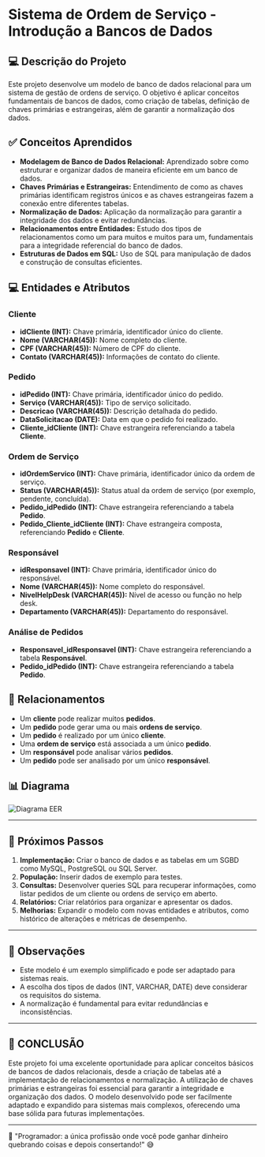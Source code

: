 # Sistema de Ordem de Serviço - Introdução a Bancos de Dados

## 💻 Descrição do Projeto
Este projeto desenvolve um modelo de banco de dados relacional para um sistema de gestão de ordens de serviço. O objetivo é aplicar conceitos fundamentais de bancos de dados, como criação de tabelas, definição de chaves primárias e estrangeiras, além de garantir a normalização dos dados.

## ✅ Conceitos Aprendidos
- **Modelagem de Banco de Dados Relacional:** Aprendizado sobre como estruturar e organizar dados de maneira eficiente em um banco de dados.
- **Chaves Primárias e Estrangeiras:** Entendimento de como as chaves primárias identificam registros únicos e as chaves estrangeiras fazem a conexão entre diferentes tabelas.
- **Normalização de Dados:** Aplicação da normalização para garantir a integridade dos dados e evitar redundâncias.
- **Relacionamentos entre Entidades:** Estudo dos tipos de relacionamentos como um para muitos e muitos para um, fundamentais para a integridade referencial do banco de dados.
- **Estruturas de Dados em SQL:** Uso de SQL para manipulação de dados e construção de consultas eficientes.

## 💻 Entidades e Atributos

### **Cliente**
- **idCliente (INT):** Chave primária, identificador único do cliente.
- **Nome (VARCHAR(45)):** Nome completo do cliente.
- **CPF (VARCHAR(45)):** Número de CPF do cliente.
- **Contato (VARCHAR(45)):** Informações de contato do cliente.

### **Pedido**
- **idPedido (INT):** Chave primária, identificador único do pedido.
- **Serviço (VARCHAR(45)):** Tipo de serviço solicitado.
- **Descricao (VARCHAR(45)):** Descrição detalhada do pedido.
- **DataSolicitacao (DATE):** Data em que o pedido foi realizado.
- **Cliente_idCliente (INT):** Chave estrangeira referenciando a tabela **Cliente**.

### **Ordem de Serviço**
- **idOrdemServico (INT):** Chave primária, identificador único da ordem de serviço.
- **Status (VARCHAR(45)):** Status atual da ordem de serviço (por exemplo, pendente, concluída).
- **Pedido_idPedido (INT):** Chave estrangeira referenciando a tabela **Pedido**.
- **Pedido_Cliente_idCliente (INT):** Chave estrangeira composta, referenciando **Pedido** e **Cliente**.

### **Responsável**
- **idResponsavel (INT):** Chave primária, identificador único do responsável.
- **Nome (VARCHAR(45)):** Nome completo do responsável.
- **NivelHelpDesk (VARCHAR(45)):** Nível de acesso ou função no help desk.
- **Departamento (VARCHAR(45)):** Departamento do responsável.

### **Análise de Pedidos**
- **Responsavel_idResponsavel (INT):** Chave estrangeira referenciando a tabela **Responsável**.
- **Pedido_idPedido (INT):** Chave estrangeira referenciando a tabela **Pedido**.

## 🤝 Relacionamentos
- Um **cliente** pode realizar muitos **pedidos**.
- Um **pedido** pode gerar uma ou mais **ordens de serviço**.
- Um **pedido** é realizado por um único **cliente**.
- Uma **ordem de serviço** está associada a um único **pedido**.
- Um **responsável** pode analisar vários **pedidos**.
- Um **pedido** pode ser analisado por um único **responsável**.

## 📊 Diagrama
![Diagrama EER](./diagram-eer.png)

---

## 🦶 Próximos Passos
1. **Implementação:** Criar o banco de dados e as tabelas em um SGBD como MySQL, PostgreSQL ou SQL Server.
2. **População:** Inserir dados de exemplo para testes.
3. **Consultas:** Desenvolver queries SQL para recuperar informações, como listar pedidos de um cliente ou ordens de serviço em aberto.
4. **Relatórios:** Criar relatórios para organizar e apresentar os dados.
5. **Melhorias:** Expandir o modelo com novas entidades e atributos, como histórico de alterações e métricas de desempenho.

---

## 👀 Observações
- Este modelo é um exemplo simplificado e pode ser adaptado para sistemas reais.
- A escolha dos tipos de dados (INT, VARCHAR, DATE) deve considerar os requisitos do sistema.
- A normalização é fundamental para evitar redundâncias e inconsistências.

---

## 🏁 CONCLUSÃO
Este projeto foi uma excelente oportunidade para aplicar conceitos básicos de bancos de dados relacionais, desde a criação de tabelas até a implementação de relacionamentos e normalização. A utilização de chaves primárias e estrangeiras foi essencial para garantir a integridade e organização dos dados. O modelo desenvolvido pode ser facilmente adaptado e expandido para sistemas mais complexos, oferecendo uma base sólida para futuras implementações.

---

🤖 "Programador: a única profissão onde você pode ganhar dinheiro quebrando coisas e depois consertando!" 😅
